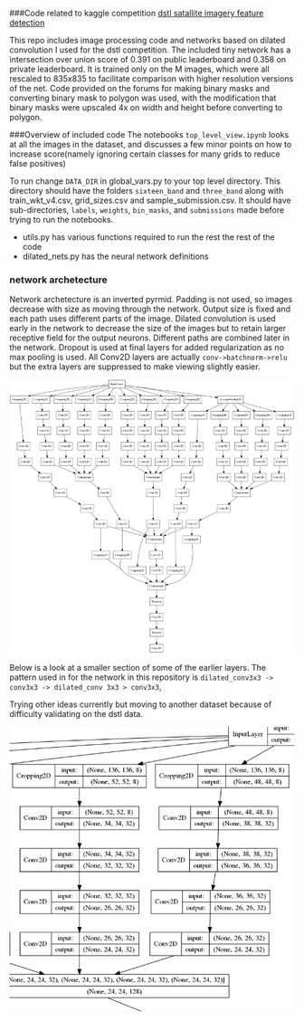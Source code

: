 ###Code related to kaggle competition [dstl satallite imagery feature detection](https://www.kaggle.com/c/dstl-satellite-imagery-feature-detection)

This repo includes image processing code and networks based on dilated convolution I used for the dstl competition. The included
tiny network has a intersection over union score of 0.391 on public leaderboard and 0.358 on private leaderboard. It is trained only on the M images, which were all rescaled to 835x835 to facilitate comparison with higher resolution versions of the net. Code provided on the forums for making binary masks and converting binary mask to polygon was used, with the modification that binary masks were upscaled 4x on width and height before converting to polygon. 

###Overview of included code
The notebooks `top_level_view.ipynb` looks at all the images in the dataset, and discusses a few minor points on how to increase score(namely ignoring certain classes for many grids to reduce false positives)

 To run change `DATA_DIR` in global\_vars.py to your top level directory. This directory should have the folders `sixteen_band` and `three_band` along with train\_wkt\_v4.csv, grid\_sizes.csv and sample\_submission.csv. It should have sub-directories, `labels`, `weights`, `bin_masks`, and `submissions` made before trying to run the notebooks. 

 * utils.py has various functions required to run the rest the rest of the code
 * dilated\_nets.py has the neural network definitions


### network archetecture

Network archetecture is an inverted pyrmid. Padding is not used, so images decrease with size as moving through the network. Output size is fixed and each path uses different parts of the image. Dilated convolution is used early in the network to decrease the size of the images but to retain larger receptive field for the output neurons. Different paths are combined later in the network. Dropout is used at final layers for added regularization as no max pooling is used. All Conv2D layers are actually `conv->batchnorm->relu` but the extra layers are suppressed to make viewing slightly easier.


![](images/model_no_activ_or_bn_small.png)


Below is a look at a smaller section of some of the earlier layers. The pattern used in for the network in this repository is
`dilated_conv3x3 -> conv3x3 -> dilated_conv 3x3 > conv3x3`, 

Trying other ideas currently but moving to another dataset because of difficulty validating on the dstl data. 

![](images/model_block.png)

